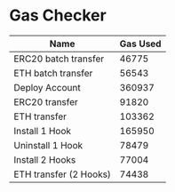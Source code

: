 # Gas Checker

| Name | Gas Used |
| ---- | -------- |
| ERC20 batch transfer | 46775 |
| ETH batch transfer | 56543 |
| Deploy Account | 360937 |
| ERC20 transfer | 91820 |
| ETH transfer | 103362 |
| Install 1 Hook | 165950 |
| Uninstall 1 Hook | 78479 |
| Install 2 Hooks | 77004 |
| ETH transfer (2 Hooks) | 74438 |
